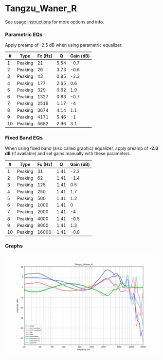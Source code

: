 # Tangzu_Waner_R
See [usage instructions](https://github.com/jaakkopasanen/AutoEq#usage) for more options and info.

### Parametric EQs
Apply preamp of -2.5 dB when using parametric equalizer.

|   # | Type    |   Fc (Hz) |    Q |   Gain (dB) |
|-----|---------|-----------|------|-------------|
|   1 | Peaking |        21 | 5.54 |        -0.7 |
|   2 | Peaking |        26 | 3.73 |        -0.6 |
|   3 | Peaking |        43 | 0.85 |        -2.3 |
|   4 | Peaking |       177 | 2.65 |         0.6 |
|   5 | Peaking |       329 | 0.62 |         1.9 |
|   6 | Peaking |      1327 | 0.83 |        -0.7 |
|   7 | Peaking |      2519 | 1.17 |        -4   |
|   8 | Peaking |      3674 | 4.14 |         1.1 |
|   9 | Peaking |      4171 | 5.46 |        -1   |
|  10 | Peaking |      5682 | 2.96 |         3.1 |

### Fixed Band EQs
When using fixed band (also called graphic) equalizer, apply preamp of **-2.0 dB** (if available) and set gains manually with these parameters.

|   # | Type    |   Fc (Hz) |    Q |   Gain (dB) |
|-----|---------|-----------|------|-------------|
|   1 | Peaking |        31 | 1.41 |        -2.2 |
|   2 | Peaking |        62 | 1.41 |        -1.4 |
|   3 | Peaking |       125 | 1.41 |         0.5 |
|   4 | Peaking |       250 | 1.41 |         1.7 |
|   5 | Peaking |       500 | 1.41 |         1.2 |
|   6 | Peaking |      1000 | 1.41 |         0   |
|   7 | Peaking |      2000 | 1.41 |        -4   |
|   8 | Peaking |      4000 | 1.41 |        -0.5 |
|   9 | Peaking |      8000 | 1.41 |         1.3 |
|  10 | Peaking |     16000 | 1.41 |        -0.8 |

### Graphs
![](./Tangzu_Waner_R.png)
